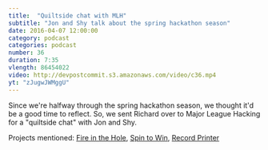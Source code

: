 ```yaml
---
title:  "Quiltside chat with MLH"
subtitle: "Jon and Shy talk about the spring hackathon season"
date: 2016-04-07 12:00:00
category: podcast
categories: podcast
number: 36
duration: 7:35
vlength: 86454022
video: http://devpostcommit.s3.amazonaws.com/video/c36.mp4
yt: "zJugwJWMggU"
---
```


Since we're halfway through the spring hackathon season, we thought it'd be a good time to reflect. So, we sent Richard over to Major League Hacking for a "quiltside chat" with Jon and Shy.

Projects mentioned: <a href="http://devpost.com/software/fire-in-the-hole-13woej">Fire in the Hole</a>, <a href="http://devpost.com/software/spin-to-win">Spin to Win</a>, <a href="http://devpost.com/software/record-printer-t874gy">Record Printer</a>
